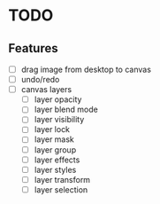 # TODO

## Features

- [ ] drag image from desktop to canvas
- [ ] undo/redo
- [ ] canvas layers
  - [ ] layer opacity
  - [ ] layer blend mode
  - [ ] layer visibility
  - [ ] layer lock
  - [ ] layer mask
  - [ ] layer group
  - [ ] layer effects
  - [ ] layer styles
  - [ ] layer transform
  - [ ] layer selection
